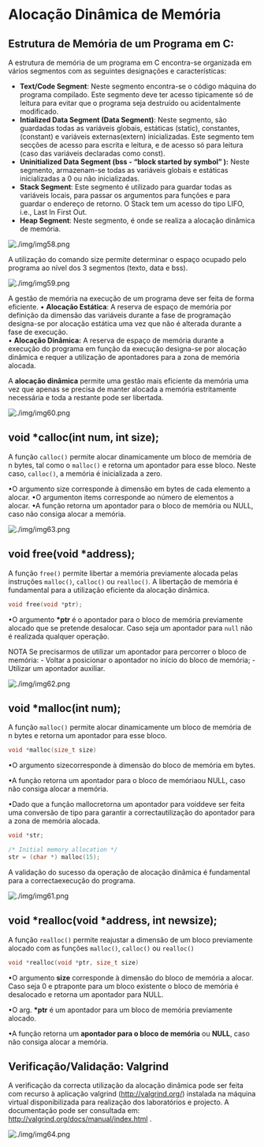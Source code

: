# Alocação Dinâmica de Memória

## Estrutura de Memória de um Programa em C:

A estrutura de memória de um programa em C encontra-se organizada em vários segmentos com as seguintes designações e características:

- **Text/Code Segment**: Neste segmento encontra-se o código máquina do programa compilado. Este segmento deve ter acesso tipicamente só de leitura para evitar que o programa seja destruído ou acidentalmente modificado.
- **Intialized Data Segment (Data Segment)**: Neste segmento, são guardadas todas as variáveis globais, estáticas (static), constantes, (constant) e variáveis externas(extern) inicializadas. Este segmento tem secções de acesso para escrita e leitura, e de acesso só para leitura (caso das variáveis declaradas como const).
- **Uninitialized Data Segment (bss - “block started by symbol” ):** Neste segmento, armazenam-se todas as variáveis globais e estáticas inicializadas a 0 ou não inicializadas.
- **Stack Segment**: Este segmento é utilizado para guardar todas as variáveis locais, para passar os argumentos para funções e para guardar o endereço de retorno. O Stack tem um acesso do tipo LIFO, i.e., Last In First Out.
- **Heap Segment**: Neste segmento, é onde se realiza a alocação dinâmica de memória.

![./img/img58.png](./img/img58.png)

A utilização do comando size permite determinar o espaço ocupado pelo programa ao nível dos 3 segmentos (texto, data e bss).

![./img/img59.png](./img/img59.png)

A gestão de memória na execução de um programa deve ser feita de forma eficiente.
• **Alocação Estática**: A reserva de espaço de memória por definição da dimensão das variáveis durante a fase de programação designa-se por alocação estática uma vez que não é alterada durante a fase de execução.  
• **Alocação Dinâmica:** A reserva de espaço de memória durante a execução do programa em função da execução designa-se por alocação dinâmica e requer a utilização de apontadores para a zona de memória alocada.

A **alocação dinâmica** permite uma gestão mais eficiente da memória uma vez que apenas se precisa de manter alocada a memória estritamente necessária e toda a restante pode ser libertada.

![./img/img60.png](./img/img60.png)

## void \*calloc(int num, int size);

A função `calloc()` permite alocar dinamicamente um bloco de memória de n bytes, tal como o `malloc()` e retorna um apontador para esse bloco. Neste caso, `calloc()`, a memória é inicializada a zero.

•O argumento size corresponde à dimensão em bytes de cada elemento a alocar.
•O argumenton items corresponde ao número de elementos a alocar.
•A função retorna um apontador para o bloco de memória ou NULL, caso não consiga alocar a memória.

![./img/img63.png](./img/img63.png)

## void free(void \*address);

A função `free()` permite libertar a memória previamente alocada pelas instruções `malloc()`, `calloc()` ou `realloc()`. A libertação de memória é fundamental para a utilização eficiente da alocação dinâmica.

```c
void free(void *ptr);
```

•O argumento **\*ptr** é o apontador para o bloco de memória previamente alocado que se pretende desalocar. Caso seja um apontador para `null` não é realizada qualquer operação.
  
 NOTA
Se precisarmos de utilizar um apontador para percorrer o bloco de memória: - Voltar a posicionar o apontador no início do bloco de memória; - Utilizar um apontador auxiliar.

![./img/img62.png](./img/img62.png)

## void \*malloc(int num);

A função `malloc()` permite alocar dinamicamente um bloco de memória de n bytes e retorna um apontador para esse bloco.

```c
void *malloc(size_t size)
```

•O argumento sizecorresponde à dimensão do bloco de memória em bytes.

•A função retorna um apontador para o bloco de memóriaou NULL, caso não consiga alocar a memória.

•Dado que a função mallocretorna um apontador para voiddeve ser feita uma conversão de tipo para garantir a correctautilização do apontador para a zona de memória alocada.

```c
void *str;

/* Initial memory allocation */
str = (char *) malloc(15);
```

A validação do sucesso da operação de alocação dinâmica é fundamental para a correctaexecução do programa.

![./img/img61.png](./img/img61.png)

## void *realloc(void *address, int newsize);

A função `realloc()` permite reajustar a dimensão de um bloco previamente alocado com as funções `malloc()`, `calloc()` ou `realloc()`

```c
void *realloc(void *ptr, size_t size)
```

•O argumento **size** corresponde à dimensão do bloco de memória a alocar. Caso seja 0 e ptraponte para um bloco existente o bloco de memória é desalocado e retorna um apontador para NULL.

•O arg. **\*ptr** é um apontador para um bloco de memória previamente alocado.

•A função retorna um **apontador para o bloco de memória** ou **NULL**, caso não consiga alocar a memória.

## Verificação/Validação: Valgrind

A verificação da correcta utilização da alocação dinâmica pode ser feita com recurso à aplicação valgrind (http://valgrind.org/) instalada na máquina virtual disponibilizada para realização dos laboratórios e projecto.
A documentação pode ser consultada em: http://valgrind.org/docs/manual/index.html .

![./img/img64.png](./img/img64.png)

